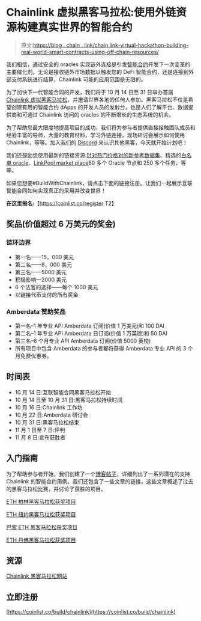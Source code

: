 # Chainlink 虚拟黑客马拉松:使用外链资源构建真实世界的智能合约

> 原文:[https://blog . chain . link/chain link-virtual-hackathon-building-real-world-smart-contracts-using-off-chain-resources/](https://blog.chain.link/chainlink-virtual-hackathon-building-real-world-smart-contracts-using-off-chain-resources/)

我们相信，通过安全的 oracles 实现链外连接是引发[智能合约](https://chain.link/education/smart-contracts)开发下一次变革的主要催化剂。无论是接收链外市场数据以触发您的 DeFi 智能合约，还是连接到外部支付系统进行结算，Chainlink 可能的应用范围是无限的。

为了加快下一代智能合同的开发，我们将于 10 月 14 日至 31 日举办首届 [Chainlink 虚拟黑客马拉松](https://coinlist.co/build/chainlink)，并邀请世界各地的任何人参加。黑客马拉松不仅是希望创建有用的智能合约 dApps 的开发人员的发射台，也是人们了解平台、数据提供商和可通过 Chainlink 访问的 oracles 的不断增长的生态系统的机会。

为了帮助您最大限度地提高项目的成功，我们将为参与者提供直接接触团队成员和经验丰富的导师，大量的教育材料，学习外链连接，现场研讨会展示如何使用 Chainlink，等等。加入我们的 [Discord](https://discord.gg/aSK4zew) 来认识其他黑客，今天就开始计划吧！

我们还鼓励您使用最新的链接资源:[针对热门价格对的新参考数据集](https://data.chain.link)、精选的[白名单 oracle](https://docs.chain.link/docs/decentralized-oracles-ethereum-mainnet)、[LinkPool market place](https://market.link)60 多个 Oracle 节点和 250 多个任务，等等。

如果您想要#BuildWithChainlink，请点击下面的链接注册。让我们一起展示互联智能合同如何实现真正的采用并改变世界！

**在这里报名:**【https://coinlist.co/register T2】

## 奖品(价值超过 6 万美元的奖金)

### 链环边界

*   第一名——15，000 美元
*   第二名——8，000 美元
*   第三名——5000 美元
*   积极影响—2000 美元
*   6 个法官的选择——每个 1000 美元
*   以链接代币支付的所有奖金

### Amberdata 赞助奖品

*   第一名–1 年专业 API Amberdata 订阅(价值 1 万美元)和 100 DAI
*   第二名–1 年专业 API Amberdata 日订阅(价值 1 万英镑)和 50 DAI
*   第三名–6 个月专业 API Amberdata 订阅(价值 5000 英镑)
*   所有项目中包含 Amberdata 的参与者都将获得 Amberdata 专业 API 的 3 个月免费优惠券。

## 时间表

*   10 月 14 日:互联智能合同黑客马拉松开始
*   10 月 14 日至 10 月 31 日:黑客马拉松持续时间
*   10 月 16 日:Chainlink 工作坊
*   10 月 22 日:Amberdata 研讨会
*   10 月 31 日:黑客马拉松结束
*   11 月 1 日至 7 日:评判
*   11 月 8 日:宣布获胜者

## 入门指南

为了帮助参与者开始，我们创建了一个[博客帖子](https://blog.chain.link/44-ways-to-enhance-your-smart-contract-with-chainlink/)，详细列出了一系列潜在的支持 Chainlink 的智能合约用例。我们还包含了一些文章的链接，这些文章概述了过去的黑客马拉松比赛，并讨论了获胜的项目。

[ETH 柏林黑客马拉松获奖项目](https://blog.chain.link/showcasing-the-winners-of-the-etherlin-zwei-hackathon/)

[ETH 纽约黑客马拉松获奖项目](https://blog.chain.link/showcasing-the-winning-projects-from-the-ethnewyork-hackathon/)

[巴黎 ETH 黑客马拉松获奖项目](https://blog.chain.link/the-winning-projects-from-ethparis-hackathon/)

[ETH 丹佛黑客马拉松获奖项目](https://blog.chain.link/detailing-the-winning-chainlink-projects-from-ethdenver-hackathon/)

## 资源

[Chainlink 黑客马拉松网站](https://chain.link/hackathon)

## 立即注册

[https://coinlist.co/build/chainlink](https://coinlist.co/build/chainlink)